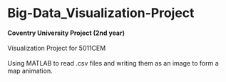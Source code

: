 # Big-Data_Visualization-Project
<strong>Coventry University Project (2nd year)</strong>
<br>
<br>
Visualization Project for 5011CEM
<br>
<br>
Using MATLAB to read .csv files and writing them as an image to form a map animation.
